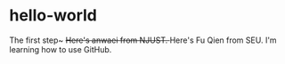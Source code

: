 # hello-world
The first step~
<del> Here's anwaei from NJUST. </del> Here's Fu Qien from SEU. I'm learning how to use GitHub.
